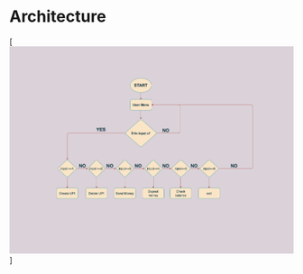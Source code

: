 # Architecture
[![ARCHITECTURE](https://github.com/vinayvanka/99007917-PhonePe/blob/main/2_Architecture/flowchart.png)]
